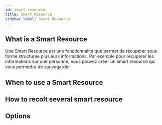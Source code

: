 ```yaml
---
id: smart_resource
title: Smart Resource
sidebar_label: Smart Resource
---
```


## What is a Smart Resource
Une Smart Resource est une fonctionnalité que permet de récupérer sous forme structurée plusieurs informations.
Par exemple pour récupérer les informations sur une personne, vous pouvez créer un smart resource qui vous permettra de sauvegarder


## When to use a Smart Resource

## How to recolt several smart resource

## Options

##
